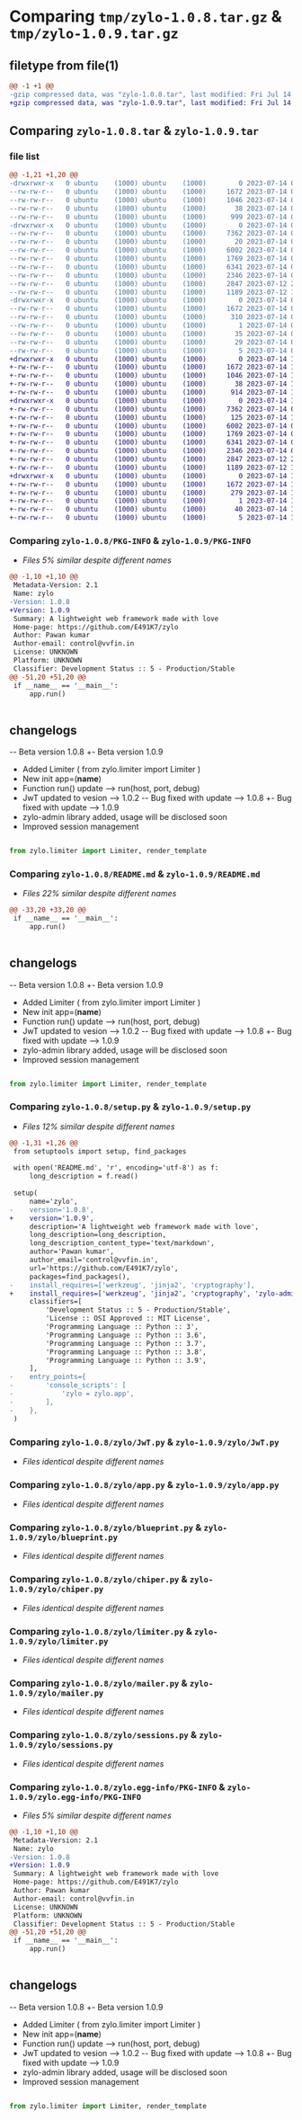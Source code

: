 # Comparing `tmp/zylo-1.0.8.tar.gz` & `tmp/zylo-1.0.9.tar.gz`

## filetype from file(1)

```diff
@@ -1 +1 @@
-gzip compressed data, was "zylo-1.0.8.tar", last modified: Fri Jul 14 08:26:13 2023, max compression
+gzip compressed data, was "zylo-1.0.9.tar", last modified: Fri Jul 14 10:04:12 2023, max compression
```

## Comparing `zylo-1.0.8.tar` & `zylo-1.0.9.tar`

### file list

```diff
@@ -1,21 +1,20 @@
-drwxrwxr-x   0 ubuntu    (1000) ubuntu    (1000)        0 2023-07-14 08:26:13.691396 zylo-1.0.8/
--rw-rw-r--   0 ubuntu    (1000) ubuntu    (1000)     1672 2023-07-14 08:26:13.691396 zylo-1.0.8/PKG-INFO
--rw-rw-r--   0 ubuntu    (1000) ubuntu    (1000)     1046 2023-07-14 08:24:50.000000 zylo-1.0.8/README.md
--rw-rw-r--   0 ubuntu    (1000) ubuntu    (1000)       38 2023-07-14 08:26:13.691396 zylo-1.0.8/setup.cfg
--rw-rw-r--   0 ubuntu    (1000) ubuntu    (1000)      999 2023-07-14 06:14:40.000000 zylo-1.0.8/setup.py
-drwxrwxr-x   0 ubuntu    (1000) ubuntu    (1000)        0 2023-07-14 08:26:13.691396 zylo-1.0.8/zylo/
--rw-rw-r--   0 ubuntu    (1000) ubuntu    (1000)     7362 2023-07-14 08:14:27.000000 zylo-1.0.8/zylo/JwT.py
--rw-rw-r--   0 ubuntu    (1000) ubuntu    (1000)       20 2023-07-14 06:52:19.000000 zylo-1.0.8/zylo/__init__.py
--rw-rw-r--   0 ubuntu    (1000) ubuntu    (1000)     6002 2023-07-14 06:36:57.000000 zylo-1.0.8/zylo/app.py
--rw-rw-r--   0 ubuntu    (1000) ubuntu    (1000)     1769 2023-07-14 06:48:09.000000 zylo-1.0.8/zylo/blueprint.py
--rw-rw-r--   0 ubuntu    (1000) ubuntu    (1000)     6341 2023-07-14 06:35:56.000000 zylo-1.0.8/zylo/chiper.py
--rw-rw-r--   0 ubuntu    (1000) ubuntu    (1000)     2346 2023-07-14 06:25:13.000000 zylo-1.0.8/zylo/limiter.py
--rw-rw-r--   0 ubuntu    (1000) ubuntu    (1000)     2847 2023-07-12 20:05:30.000000 zylo-1.0.8/zylo/mailer.py
--rw-rw-r--   0 ubuntu    (1000) ubuntu    (1000)     1189 2023-07-12 16:44:47.000000 zylo-1.0.8/zylo/sessions.py
-drwxrwxr-x   0 ubuntu    (1000) ubuntu    (1000)        0 2023-07-14 08:26:13.691396 zylo-1.0.8/zylo.egg-info/
--rw-rw-r--   0 ubuntu    (1000) ubuntu    (1000)     1672 2023-07-14 08:26:13.000000 zylo-1.0.8/zylo.egg-info/PKG-INFO
--rw-rw-r--   0 ubuntu    (1000) ubuntu    (1000)      310 2023-07-14 08:26:13.000000 zylo-1.0.8/zylo.egg-info/SOURCES.txt
--rw-rw-r--   0 ubuntu    (1000) ubuntu    (1000)        1 2023-07-14 08:26:13.000000 zylo-1.0.8/zylo.egg-info/dependency_links.txt
--rw-rw-r--   0 ubuntu    (1000) ubuntu    (1000)       35 2023-07-14 08:26:13.000000 zylo-1.0.8/zylo.egg-info/entry_points.txt
--rw-rw-r--   0 ubuntu    (1000) ubuntu    (1000)       29 2023-07-14 08:26:13.000000 zylo-1.0.8/zylo.egg-info/requires.txt
--rw-rw-r--   0 ubuntu    (1000) ubuntu    (1000)        5 2023-07-14 08:26:13.000000 zylo-1.0.8/zylo.egg-info/top_level.txt
+drwxrwxr-x   0 ubuntu    (1000) ubuntu    (1000)        0 2023-07-14 10:04:12.013692 zylo-1.0.9/
+-rw-rw-r--   0 ubuntu    (1000) ubuntu    (1000)     1672 2023-07-14 10:04:12.013692 zylo-1.0.9/PKG-INFO
+-rw-rw-r--   0 ubuntu    (1000) ubuntu    (1000)     1046 2023-07-14 10:03:34.000000 zylo-1.0.9/README.md
+-rw-rw-r--   0 ubuntu    (1000) ubuntu    (1000)       38 2023-07-14 10:04:12.013692 zylo-1.0.9/setup.cfg
+-rw-rw-r--   0 ubuntu    (1000) ubuntu    (1000)      914 2023-07-14 10:00:37.000000 zylo-1.0.9/setup.py
+drwxrwxr-x   0 ubuntu    (1000) ubuntu    (1000)        0 2023-07-14 10:04:12.009692 zylo-1.0.9/zylo/
+-rw-rw-r--   0 ubuntu    (1000) ubuntu    (1000)     7362 2023-07-14 08:14:27.000000 zylo-1.0.9/zylo/JwT.py
+-rw-rw-r--   0 ubuntu    (1000) ubuntu    (1000)      125 2023-07-14 10:02:42.000000 zylo-1.0.9/zylo/__init__.py
+-rw-rw-r--   0 ubuntu    (1000) ubuntu    (1000)     6002 2023-07-14 06:36:57.000000 zylo-1.0.9/zylo/app.py
+-rw-rw-r--   0 ubuntu    (1000) ubuntu    (1000)     1769 2023-07-14 06:48:09.000000 zylo-1.0.9/zylo/blueprint.py
+-rw-rw-r--   0 ubuntu    (1000) ubuntu    (1000)     6341 2023-07-14 06:35:56.000000 zylo-1.0.9/zylo/chiper.py
+-rw-rw-r--   0 ubuntu    (1000) ubuntu    (1000)     2346 2023-07-14 06:25:13.000000 zylo-1.0.9/zylo/limiter.py
+-rw-rw-r--   0 ubuntu    (1000) ubuntu    (1000)     2847 2023-07-12 20:05:30.000000 zylo-1.0.9/zylo/mailer.py
+-rw-rw-r--   0 ubuntu    (1000) ubuntu    (1000)     1189 2023-07-12 16:44:47.000000 zylo-1.0.9/zylo/sessions.py
+drwxrwxr-x   0 ubuntu    (1000) ubuntu    (1000)        0 2023-07-14 10:04:12.009692 zylo-1.0.9/zylo.egg-info/
+-rw-rw-r--   0 ubuntu    (1000) ubuntu    (1000)     1672 2023-07-14 10:04:11.000000 zylo-1.0.9/zylo.egg-info/PKG-INFO
+-rw-rw-r--   0 ubuntu    (1000) ubuntu    (1000)      279 2023-07-14 10:04:11.000000 zylo-1.0.9/zylo.egg-info/SOURCES.txt
+-rw-rw-r--   0 ubuntu    (1000) ubuntu    (1000)        1 2023-07-14 10:04:11.000000 zylo-1.0.9/zylo.egg-info/dependency_links.txt
+-rw-rw-r--   0 ubuntu    (1000) ubuntu    (1000)       40 2023-07-14 10:04:11.000000 zylo-1.0.9/zylo.egg-info/requires.txt
+-rw-rw-r--   0 ubuntu    (1000) ubuntu    (1000)        5 2023-07-14 10:04:11.000000 zylo-1.0.9/zylo.egg-info/top_level.txt
```

### Comparing `zylo-1.0.8/PKG-INFO` & `zylo-1.0.9/PKG-INFO`

 * *Files 5% similar despite different names*

```diff
@@ -1,10 +1,10 @@
 Metadata-Version: 2.1
 Name: zylo
-Version: 1.0.8
+Version: 1.0.9
 Summary: A lightweight web framework made with love
 Home-page: https://github.com/E491K7/zylo
 Author: Pawan kumar
 Author-email: control@vvfin.in
 License: UNKNOWN
 Platform: UNKNOWN
 Classifier: Development Status :: 5 - Production/Stable
@@ -51,20 +51,20 @@
 if __name__ == '__main__':
     app.run()
  
 ```
 
 ## changelogs
 
-- Beta version 1.0.8
+- Beta version 1.0.9
 - Added Limiter ( from zylo.limiter import Limiter )
 - New init app=(__name__)
 - Function run() update --> run(host, port, debug)
 - JwT updated to vesion --> 1.0.2
-- Bug fixed with update --> 1.0.8
+- Bug fixed with update --> 1.0.9
 - zylo-admin library added, usage will be disclosed soon
 - Improved session management
 
 
 ```python
 
 from zylo.limiter import Limiter, render_template
```

### Comparing `zylo-1.0.8/README.md` & `zylo-1.0.9/README.md`

 * *Files 22% similar despite different names*

```diff
@@ -33,20 +33,20 @@
 if __name__ == '__main__':
     app.run()
  
 ```
 
 ## changelogs
 
-- Beta version 1.0.8
+- Beta version 1.0.9
 - Added Limiter ( from zylo.limiter import Limiter )
 - New init app=(__name__)
 - Function run() update --> run(host, port, debug)
 - JwT updated to vesion --> 1.0.2
-- Bug fixed with update --> 1.0.8
+- Bug fixed with update --> 1.0.9
 - zylo-admin library added, usage will be disclosed soon
 - Improved session management
 
 
 ```python
 
 from zylo.limiter import Limiter, render_template
```

### Comparing `zylo-1.0.8/setup.py` & `zylo-1.0.9/setup.py`

 * *Files 12% similar despite different names*

```diff
@@ -1,31 +1,26 @@
 from setuptools import setup, find_packages
 
 with open('README.md', 'r', encoding='utf-8') as f:
     long_description = f.read()
 
 setup(
     name='zylo',
-    version='1.0.8',
+    version='1.0.9',
     description='A lightweight web framework made with love',
     long_description=long_description,
     long_description_content_type='text/markdown',
     author='Pawan kumar',
     author_email='control@vvfin.in',
     url='https://github.com/E491K7/zylo',
     packages=find_packages(),
-    install_requires=['werkzeug', 'jinja2', 'cryptography'],  
+    install_requires=['werkzeug', 'jinja2', 'cryptography', 'zylo-admin'],  
     classifiers=[
         'Development Status :: 5 - Production/Stable',
         'License :: OSI Approved :: MIT License',
         'Programming Language :: Python :: 3',
         'Programming Language :: Python :: 3.6',
         'Programming Language :: Python :: 3.7',
         'Programming Language :: Python :: 3.8',
         'Programming Language :: Python :: 3.9',
     ],
-    entry_points={
-        'console_scripts': [
-            'zylo = zylo.app',  
-        ],
-    },
 )
```

### Comparing `zylo-1.0.8/zylo/JwT.py` & `zylo-1.0.9/zylo/JwT.py`

 * *Files identical despite different names*

### Comparing `zylo-1.0.8/zylo/app.py` & `zylo-1.0.9/zylo/app.py`

 * *Files identical despite different names*

### Comparing `zylo-1.0.8/zylo/blueprint.py` & `zylo-1.0.9/zylo/blueprint.py`

 * *Files identical despite different names*

### Comparing `zylo-1.0.8/zylo/chiper.py` & `zylo-1.0.9/zylo/chiper.py`

 * *Files identical despite different names*

### Comparing `zylo-1.0.8/zylo/limiter.py` & `zylo-1.0.9/zylo/limiter.py`

 * *Files identical despite different names*

### Comparing `zylo-1.0.8/zylo/mailer.py` & `zylo-1.0.9/zylo/mailer.py`

 * *Files identical despite different names*

### Comparing `zylo-1.0.8/zylo/sessions.py` & `zylo-1.0.9/zylo/sessions.py`

 * *Files identical despite different names*

### Comparing `zylo-1.0.8/zylo.egg-info/PKG-INFO` & `zylo-1.0.9/zylo.egg-info/PKG-INFO`

 * *Files 5% similar despite different names*

```diff
@@ -1,10 +1,10 @@
 Metadata-Version: 2.1
 Name: zylo
-Version: 1.0.8
+Version: 1.0.9
 Summary: A lightweight web framework made with love
 Home-page: https://github.com/E491K7/zylo
 Author: Pawan kumar
 Author-email: control@vvfin.in
 License: UNKNOWN
 Platform: UNKNOWN
 Classifier: Development Status :: 5 - Production/Stable
@@ -51,20 +51,20 @@
 if __name__ == '__main__':
     app.run()
  
 ```
 
 ## changelogs
 
-- Beta version 1.0.8
+- Beta version 1.0.9
 - Added Limiter ( from zylo.limiter import Limiter )
 - New init app=(__name__)
 - Function run() update --> run(host, port, debug)
 - JwT updated to vesion --> 1.0.2
-- Bug fixed with update --> 1.0.8
+- Bug fixed with update --> 1.0.9
 - zylo-admin library added, usage will be disclosed soon
 - Improved session management
 
 
 ```python
 
 from zylo.limiter import Limiter, render_template
```

